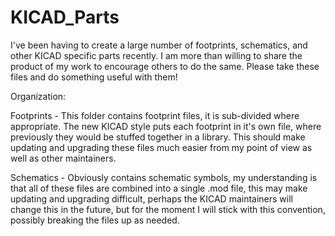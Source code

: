 # KICAD_Parts
I've been having to create a large number of footprints, schematics, and other KICAD specific parts recently. 
I am more than willing to share the product of my work to encourage others to do the same. Please take these 
files and do something useful with them!

Organization:

Footprints - This folder contains footprint files, it is sub-divided where appropriate. The new KICAD style puts each footprint 
in it's own file, where previously they would be stuffed together in a library. This should make updating and upgrading these 
files much easier from my point of view as well as other maintainers.

Schematics - Obviously contains schematic symbols, my understanding is that all of these files are combined into a single .mod file, 
this may make updating and upgrading difficult, perhaps the KICAD maintainers will change this in the future, but for the moment I 
will stick with this convention, possibly breaking the files up as needed.

